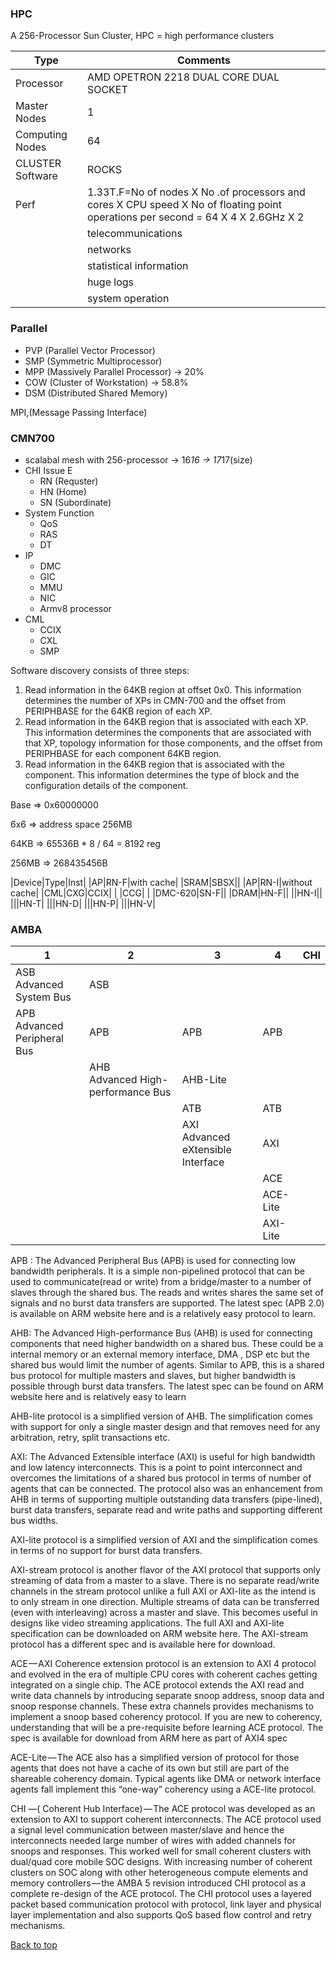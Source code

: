 ### HPC
A 256-Processor Sun Cluster, HPC = high performance clusters

|Type|Comments|
|----|----|
|Processor|AMD OPETRON 2218 DUAL CORE DUAL SOCKET|
|Master Nodes|1|
|Computing Nodes|64|
|CLUSTER Software|ROCKS|
|Perf|1.33T.F=No of nodes X No .of processors and cores X CPU speed X No of floating point operations per second = 64 X 4 X 2.6GHz X 2|
||telecommunications|
||networks|
||statistical information|
||huge logs|
||system operation|

### Parallel

- PVP (Parallel Vector Processor)
- SMP (Symmetric Multiprocessor)
- MPP (Massively Parallel Processor) -> 20%
- COW (Cluster of Workstation) -> 58.8%
- DSM (Distributed Shared Memory)

MPI,(Message Passing Interface)

### CMN700

- scalabal mesh with 256-processor -> 16*16 -> 17*17(size)
- CHI Issue E
  - RN (Requster)
  - HN (Home)
  - SN (Subordinate)
- System Function
  - QoS
  - RAS
  - DT
- IP
  - DMC
  - GIC
  - MMU
  - NIC
  - Armv8 processor
- CML
  - CCIX
  - CXL
  - SMP

Software discovery consists of three steps:
1. Read information in the 64KB region at offset 0x0. This information determines the number of XPs
in CMN-700 and the offset from PERIPHBASE for the 64KB region of each XP.
2. Read information in the 64KB region that is associated with each XP. This information determines
the components that are associated with that XP, topology information for those components, and the
offset from PERIPHBASE for each component 64KB region.
3. Read information in the 64KB region that is associated with the component. This information
determines the type of block and the configuration details of the component.


Base  => 0x60000000

6x6   => address space 256MB

64KB  => 65536B * 8 / 64 = 8192 reg

256MB => 268435456B


|Device|Type|Inst|
|AP|RN-F|with cache|
|SRAM|SBSX||
|AP|RN-I|without cache|
|CML|CXG|CCIX|
|   |CCG|    |
|DMC-620|SN-F||
|DRAM|HN-F||
||HN-I||
|||HN-T|
|||HN-D|
|||HN-P|
|||HN-V|

### AMBA

|1  |2  |3  |4  |CHI|
|---|---|---|---|---|
|ASB<br>Advanced System Bus|ASB|   |    |   |
|APB<br>Advanced Peripheral Bus|APB|APB     |APB||
|   |AHB<br>Advanced High-performance Bus|AHB-Lite|   ||
|   |   |ATB|ATB||
|   |   |AXI<br>Advanced eXtensible Interface|AXI||
|   |   ||ACE||
|   |   ||ACE-Lite||
|   |   ||AXI-Lite||

APB : The Advanced Peripheral Bus (APB) is used for connecting low bandwidth peripherals. It is a simple non-pipelined protocol that can be used to communicate(read or write) from a bridge/master to a number of slaves through the shared bus. The reads and writes shares the same set of signals and no burst data transfers are supported. The latest spec (APB 2.0) is available on ARM website here and is a relatively easy protocol to learn.

AHB: The Advanced High-performance Bus (AHB) is used for connecting components that need higher bandwidth on a shared bus. These could be a internal memory or an external memory interface, DMA , DSP etc but the shared bus would limit the number of agents. Similar to APB, this is a shared bus protocol for multiple masters and slaves, but higher bandwidth is possible through burst data transfers. The latest spec can be found on ARM website here and is relatively easy to learn

AHB-lite protocol is a simplified version of AHB. The simplification comes with support for only a single master design and that removes need for any arbitration, retry, split transactions etc.

AXI: The Advanced Extensible interface (AXI) is useful for high bandwidth and low latency interconnects. This is a point to point interconnect and overcomes the limitations of a shared bus protocol in terms of number of agents that can be connected. The protocol also was an enhancement from AHB in terms of supporting multiple outstanding data transfers (pipe-lined), burst data transfers, separate read and write paths and supporting different bus widths.

AXI-lite protocol is a simplified version of AXI and the simplification comes in terms of no support for burst data transfers.

AXI-stream protocol is another flavor of the AXI protocol that supports only streaming of data from a master to a slave. There is no separate read/write channels in the stream protocol unlike a full AXI or AXI-lite as the intend is to only stream in one direction. Multiple streams of data can be transferred (even with interleaving) across a master and slave. This becomes useful in designs like video streaming applications.
The full AXI and AXI-lite specification can be downloaded on ARM website here. The AXI-stream protocol has a different spec and is available here for download.

ACE — AXI Coherence extension protocol is an extension to AXI 4 protocol and evolved in the era of multiple CPU cores with coherent caches getting integrated on a single chip. The ACE protocol extends the AXI read and write data channels by introducing separate snoop address, snoop data and snoop response channels. These extra channels provides mechanisms to implement a snoop based coherency protocol. If you are new to coherency, understanding that will be a pre-requisite before learning ACE protocol. The spec is available for download from ARM here as part of AXI4 spec

ACE-Lite — The ACE also has a simplified version of protocol for those agents that does not have a cache of its own but still are part of the shareable coherency domain. Typical agents like DMA or network interface agents fall implement this “one-way” coherency using a ACE-lite protocol.

CHI —( Coherent Hub Interface) — The ACE protocol was developed as an extension to AXI to support coherent interconnects. The ACE protocol used a signal level communication between master/slave and hence the interconnects needed large number of wires with added channels for snoops and responses. This worked well for small coherent clusters with dual/quad core mobile SOC designs. With increasing number of coherent clusters on SOC along with other heterogeneous compute elements and memory controllers — the AMBA 5 revision introduced CHI protocol as a complete re-design of the ACE protocol. The CHI protocol uses a layered packet based communication protocol with protocol, link layer and physical layer implementation and also supports QoS based flow control and retry mechanisms.


<a href="#top">Back to top</a>
